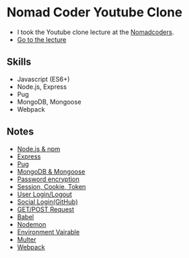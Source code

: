 # Nomad Coder Youtube Clone

- I took the Youtube clone lecture at the [Nomadcoders](https://nomadcoders.co/).
- [Go to the lecture](https://nomadcoders.co/wetube)

## Skills

- Javascript (ES6+)
- Node.js, Express
- Pug
- MongoDB, Mongoose
- Webpack

## Notes

- [Node.js & npm](https://github.com/cskime/nomad-coder-youtube-clone/blob/main/lecture/01-nodejs-npm.md)
- [Express](https://github.com/cskime/nomad-coder-youtube-clone/blob/main/lecture/02-express.md)
- [Pug](https://github.com/cskime/nomad-coder-youtube-clone/blob/main/lecture/03-pug.md)
- [MongoDB & Mongoose](https://github.com/cskime/nomad-coder-youtube-clone/blob/main/lecture/04-mongodb-mongoose.md)
- [Password encryption](https://github.com/cskime/nomad-coder-youtube-clone/blob/main/lecture/05-password.md)
- [Session, Cookie, Token](https://github.com/cskime/nomad-coder-youtube-clone/blob/main/lecture/06-session-cookie-token.md)
- [User Login/Logout](https://github.com/cskime/nomad-coder-youtube-clone/blob/main/lecture/07-user-login-logout.md)
- [Social Login(GitHub)](https://github.com/cskime/nomad-coder-youtube-clone/blob/main/lecture/08-social-login.md)
- [GET/POST Request](https://github.com/cskime/nomad-coder-youtube-clone/blob/main/lecture/get-post.md)
- [Babel](https://github.com/cskime/nomad-coder-youtube-clone/blob/main/lecture/babel.md)
- [Nodemon](https://github.com/cskime/nomad-coder-youtube-clone/blob/main/lecture/nodemon.md)
- [Environment Vairable](https://github.com/cskime/nomad-coder-youtube-clone/blob/main/lecture/environment-variable.md)
- [Multer](https://github.com/cskime/nomad-coder-youtube-clone/blob/main/lecture/multer.md)
- [Webpack](https://github.com/cskime/nomad-coder-youtube-clone/blob/main/lecture/webpack.md)
